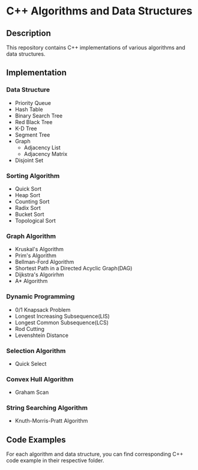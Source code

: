# C++ Algorithms and Data Structures

## Description
This repository contains C++ implementations of various algorithms and data structures.

## Implementation

### Data Structure
* Priority Queue
* Hash Table
* Binary Search Tree
* Red Black Tree
* K-D Tree
* Segment Tree
* Graph
  * Adjacency List
  * Adjacency Matrix
* Disjoint Set
### Sorting Algorithm
* Quick Sort
* Heap Sort
* Counting Sort
* Radix Sort
* Bucket Sort
* Topological Sort
### Graph Algorithm
* Kruskal's Algorithm
* Prim's Algorithm
* Bellman-Ford Algorithm
* Shortest Path in a Directed Acyclic Graph(DAG)
* Dijkstra's Algorirhm
* A* Algorithm
### Dynamic Programming
* 0/1 Knapsack Problem
* Longest Increasing Subsequence(LIS)
* Longest Common Subsequence(LCS)
* Rod Cutting
* Levenshtein Distance
### Selection Algorithm
* Quick Select
### Convex Hull Algorithm
* Graham Scan
### String Searching Algorithm
* Knuth-Morris-Pratt Algorithm
## Code Examples
For each algorithm and data structure, you can find corresponding C++ code example in their respective folder.


